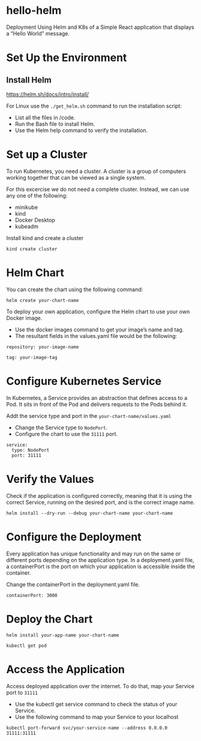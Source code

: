 # hello-helm
Deployment Using Helm and K8s of a Simple React application that displays a “Hello World” message.


# Set Up the Environment


## Install Helm
https://helm.sh/docs/intro/install/


For Linux use the `./get_helm.sh` command to run the installation script:
- List all the files in /code.
- Run the Bash file to install Helm.
- Use the Helm help command to verify the installation.

# Set up a Cluster
To run Kubernetes, you need a cluster. A cluster is a group of computers working together that can be viewed as a single system.

For this excercise we do not need a complete cluster. Instead, we can use any one of the following:

- minikube
- kind
- Docker Desktop
- kubeadm

Install kind and create a cluster
```
kind create cluster
```

# Helm Chart

You can create the chart using the following command:

```
helm create your-chart-name
```

To deploy your own application, configure the Helm chart to use your own Docker image.

- Use the docker images command to get your image’s name and tag.
- The resultant fields in the values.yaml file would be the following:
```
repository: your-image-name
```
```
tag: your-image-tag
```

# Configure Kubernetes Service 

In Kubernetes, a Service provides an abstraction that defines access to a Pod. It sits in front of the Pod and delivers requests to the Pods behind it. 

Addt the service type and port in the `your-chart-name/values.yaml`

- Change the Service type to `NodePort`.
- Configure the chart to use the `31111` port.

```
service:
  type: NodePort
  port: 31111
```


# Verify the Values
Check if the application is configured correctly, meaning that it is using the correct Service, running on the desired port, and is the correct image name.

```
helm install --dry-run --debug your-chart-name your-chart-name
```

# Configure the Deployment

Every application has unique functionality and may run on the same or different ports depending on the application type. In a deployment.yaml file, a containerPort is the port on which your application is accessible inside the container.

Change the containerPort in the deployment.yaml file.

```
containerPort: 3000
```

# Deploy the Chart


```
helm install your-app-name your-chart-name
```

```
kubectl get pod
```

# Access the Application

Access deployed application over the internet. To do that, map your Service port to `31111`

- Use the kubectl get service command to check the status of your Service.
- Use the following command to map your Service to your localhost

```
kubectl port-forward svc/your-service-name --address 0.0.0.0 31111:31111
```

